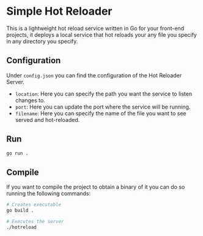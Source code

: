 # Simple Hot Reloader

This is a lightweight hot reload service written in Go for your front-end projects, it deploys a local service that hot reloads your any file you specify in any directory you specify.

## Configuration
Under `config.json` you can find the configuration of the Hot Reloader Server.
- `location`: Here you can specify the path you want the service to listen changes to.
- `port`: Here you can update the port where the service will be running.
- `filename`: Here you can specify the name of the file you want to see served and hot-reloaded.

## Run
```bash
go run .
```

## Compile

If you want to compile the project to obtain a binary of it you can do so running the following commands:
```bash
# Creates executable
go build .

# Executes the server
./hotreload
```
